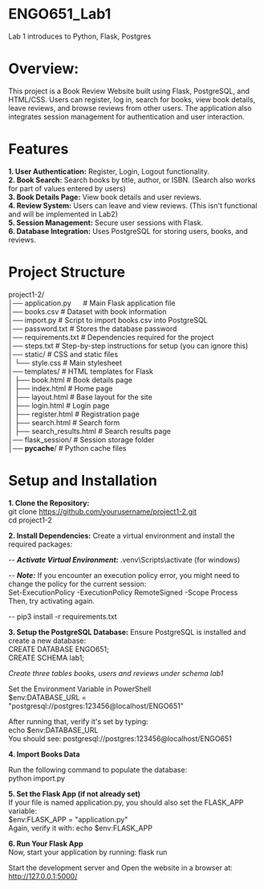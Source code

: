 # ENGO651_Lab1
Lab 1 introduces to Python, Flask, Postgres

# Overview: 
This project is a Book Review Website built using Flask, PostgreSQL, and HTML/CSS. Users can register, log in, search for books, view book details, leave reviews, and browse reviews from other users. The application also integrates session management for authentication and user interaction.

# Features 
**1. User Authentication:** Register, Login, Logout functionality. <br>
**2. Book Search:** Search books by title, author, or ISBN. (Search also works for part of values entered by users) <br>
**3. Book Details Page:** View book details and user reviews. <br>
**4. Review System:** Users can leave and view reviews. (This isn't functional and will be implemented in Lab2) <br>
**5. Session Management:** Secure user sessions with Flask. <br>
**6. Database Integration:** Uses PostgreSQL for storing users, books, and reviews. <br>

# Project Structure
project1-2/ <br>
│── application.py  &nbsp;&nbsp;&nbsp;&nbsp;       # Main Flask application file <br>
│── books.csv            # Dataset with book information <br>
│── import.py            # Script to import books.csv into PostgreSQL <br>
│── password.txt         # Stores the database password <br>
│── requirements.txt     # Dependencies required for the project <br>
│── steps.txt            # Step-by-step instructions for setup (you can ignore this) <br>
│── static/              # CSS and static files <br>
│   └── style.css        # Main stylesheet <br>
│── templates/           # HTML templates for Flask <br>
│   ├── book.html        # Book details page <br>
│   ├── index.html       # Home page <br>
│   ├── layout.html      # Base layout for the site <br>
│   ├── login.html       # Login page <br>
│   ├── register.html    # Registration page <br>
│   ├── search.html      # Search form <br>
│   ├── search_results.html  # Search results page <br>
│── flask_session/       # Session storage folder <br>
│── __pycache__/         # Python cache files <br>

# **Setup and Installation**
**1. Clone the Repository:** <br>
git clone https://github.com/yourusername/project1-2.git  <br>
cd project1-2  <br>

**2. Install Dependencies:** Create a virtual environment and install the required packages:  <br>

-- _**Activate Virtual Environment:**_ .venv\Scripts\activate (for windows)

-- **_Note:_** If you encounter an execution policy error, you might need to change the policy for the current session:  <br>
    Set-ExecutionPolicy -ExecutionPolicy RemoteSigned -Scope Process  <br>
Then, try activating again.  <br>

-- pip3 install -r requirements.txt  <br>

**3. Setup the PostgreSQL Database:** Ensure PostgreSQL is installed and create a new database:  <br>
CREATE DATABASE ENGO651;  <br>
CREATE SCHEMA lab1;  <br>

_Create three tables books, users and reviews under schema lab1_  <br>

Set the Environment Variable in PowerShell  <br>
$env:DATABASE_URL = "postgresql://postgres:123456@localhost/ENGO651"  <br>

After running that, verify it's set by typing:  <br>
echo $env:DATABASE_URL  <br>
You should see: postgresql://postgres:123456@localhost/ENGO651  <br>

**4. Import Books Data**  <br>

Run the following command to populate the database:  <br>
python import.py  <br>

**5. Set the Flask App (if not already set)**  <br>
If your file is named application.py, you should also set the FLASK_APP variable:  <br>
$env:FLASK_APP = "application.py"  <br>
Again, verify it with: echo $env:FLASK_APP  <br>

**6. Run Your Flask App**  <br>
Now, start your application by running: flask run  <br>

Start the development server and Open the website in a browser at: http://127.0.0.1:5000/  <br>









